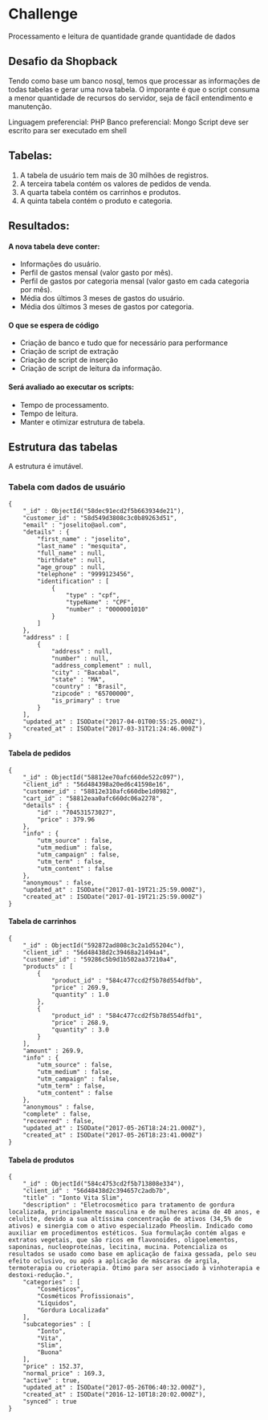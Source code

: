# Challenge

Processamento e leitura de quantidade grande quantidade de dados

## Desafio da Shopback

Tendo como base um banco nosql, temos que processar as informações de todas tabelas e gerar uma nova tabela.
O imporante é que o script consuma a menor quantidade de recursos do servidor, seja de fácil entendimento e manutenção.

Linguagem preferencial: PHP 
Banco preferencial: Mongo
Script deve ser escrito para ser executado em shell

## Tabelas:
1) A tabela de usuário tem mais de 30 milhões de registros.
2) A terceira tabela contém os valores de pedidos de venda.
3) A quarta tabela contém os carrinhos e produtos.
4) A quinta tabela contém o produto e categoria.

## Resultados:

#### A nova tabela deve conter:
* Informações do usuário.
* Perfil de gastos mensal (valor gasto por mês).
* Perfil de gastos por categoria mensal (valor gasto em cada categoria por mês).
* Média dos últimos 3 meses de gastos do usuário.
* Média dos últimos 3 meses de gastos por categoria.

#### O que se espera de código
* Criação de banco e tudo que for necessário para performance
* Criação de script de extração
* Criação de script de inserção
* Criação de script de leitura da informação.

#### Será avaliado ao executar os scripts:
* Tempo de processamento.
* Tempo de leitura.
* Manter e otimizar estrutura de tabela.


## Estrutura das tabelas 
A estrutura é imutável.

### Tabela com dados de usuário
```
{
    "_id" : ObjectId("58dec91ecd2f5b663934de21"),
    "customer_id" : "58d549d3808c3c0b89263d51",
    "email" : "joselito@aol.com",
    "details" : {
        "first_name" : "joselito",
        "last_name" : "mesquita",
        "full_name" : null,
        "birthdate" : null,
        "age_group" : null,
        "telephone" : "9999123456",
        "identification" : [ 
            {
                "type" : "cpf",
                "typeName" : "CPF",
                "number" : "0000001010"
            }
        ]
    },
    "address" : [ 
        {
            "address" : null,
            "number" : null,
            "address_complement" : null,
            "city" : "Bacabal",
            "state" : "MA",
            "country" : "Brasil",
            "zipcode" : "65700000",
            "is_primary" : true
        }
    ],
    "updated_at" : ISODate("2017-04-01T00:55:25.000Z"),
    "created_at" : ISODate("2017-03-31T21:24:46.000Z")
}
```

#### Tabela de pedidos
```
{
    "_id" : ObjectId("58812ee70afc660de522c097"),
    "client_id" : "56d484398a20ed6c41598e16",
    "customer_id" : "58812e310afc660dbe1d0982",
    "cart_id" : "58812eaa0afc660dc06a2278",
    "details" : {
        "id" : "704531573027",
        "price" : 379.96
    },
    "info" : {
        "utm_source" : false,
        "utm_medium" : false,
        "utm_campaign" : false,
        "utm_term" : false,
        "utm_content" : false
    },
    "anonymous" : false,
    "updated_at" : ISODate("2017-01-19T21:25:59.000Z"),
    "created_at" : ISODate("2017-01-19T21:25:59.000Z")
}
```
#### Tabela de carrinhos

``` 
{
    "_id" : ObjectId("592872ad808c3c2a1d55204c"),
    "client_id" : "56d48438d2c39468a21494a4",
    "customer_id" : "59286c5b9d1b502aa37210a4",
    "products" : [ 
        {
            "product_id" : "584c477ccd2f5b78d554dfbb",
            "price" : 269.9,
            "quantity" : 1.0
        },
        {
            "product_id" : "584c477ccd2f5b78d554dfb1",
            "price" : 268.9,
            "quantity" : 3.0
        }
    ],
    "amount" : 269.9,
    "info" : {
        "utm_source" : false,
        "utm_medium" : false,
        "utm_campaign" : false,
        "utm_term" : false,
        "utm_content" : false
    },
    "anonymous" : false,
    "complete" : false,
    "recovered" : false,
    "updated_at" : ISODate("2017-05-26T18:24:21.000Z"),
    "created_at" : ISODate("2017-05-26T18:23:41.000Z")
}
```
#### Tabela de produtos
```
{
    "_id" : ObjectId("584c4753cd2f5b713808e334"),
    "client_id" : "56d48438d2c394657c2adb7b",
    "title" : "Ionto Vita Slim",
    "description" : "Eletrocosmético para tratamento de gordura localizada, principalmente masculina e de mulheres acima de 40 anos, e celulite, devido a sua altíssima concentração de ativos (34,5% de ativos) e sinergia com o ativo especializado Pheoslim. Indicado como auxiliar em procedimentos estéticos. Sua formulação contém algas e extratos vegetais, que são ricos em flavonoides, oligoelementos, saponinas, nucleoproteínas, lecitina, mucina. Potencializa os resultados se usado como base em aplicação de faixa gessada, pelo seu efeito oclusivo, ou após a aplicação de máscaras de argila, termoterapia ou crioterapia. Ótimo para ser associado à vinhoterapia e destoxi-redução.",
    "categories" : [ 
        "Cosméticos", 
        "Cosméticos Profissionais", 
        "Líquidos", 
        "Gordura Localizada"
    ],
    "subcategories" : [ 
        "Ionto", 
        "Vita", 
        "Slim", 
        "Buona"
    ],
    "price" : 152.37,
    "normal_price" : 169.3,
    "active" : true,
    "updated_at" : ISODate("2017-05-26T06:40:32.000Z"),
    "created_at" : ISODate("2016-12-10T18:20:02.000Z"),
    "synced" : true
}
```
